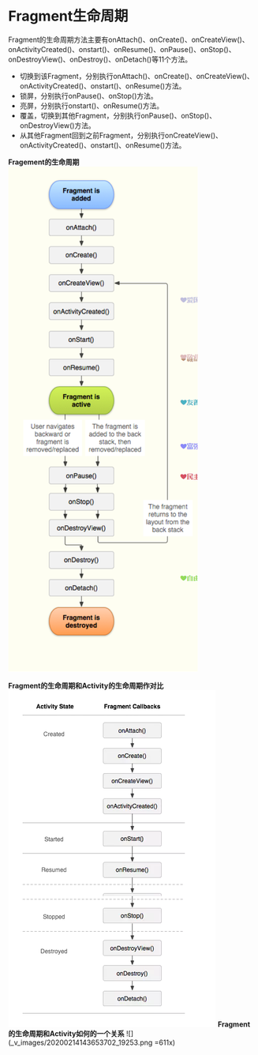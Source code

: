 # Fragment生命周期

Fragment的生命周期方法主要有onAttach()、onCreate()、onCreateView()、onActivityCreated()、onstart()、onResume()、onPause()、onStop()、onDestroyView()、onDestroy()、onDetach()等11个方法。

* 切换到该Fragment，分别执行onAttach()、onCreate()、onCreateView()、onActivityCreated()、onstart()、onResume()方法。
* 锁屏，分别执行onPause()、onStop()方法。
* 亮屏，分别执行onstart()、onResume()方法。
* 覆盖，切换到其他Fragment，分别执行onPause()、onStop()、onDestroyView()方法。
* 从其他Fragment回到之前Fragment，分别执行onCreateView()、onActivityCreated()、onstart()、onResume()方法。

**Fragement的生命周期**
![](_v_images/20200214144108154_19300.png)

**Fragment的生命周期和Activity的生命周期作对比**
![](_v_images/20200214144346815_25116.png)
**Fragment的生命周期和Activity如何的一个关系**
![](_v_images/20200214143653702_19253.png =611x)